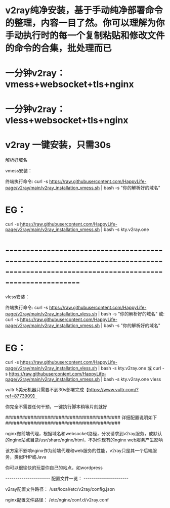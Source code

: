 # v2ray纯净安装，基于手动纯净部署命令的整理，内容一目了然。你可以理解为你手动执行时的每一个复制粘贴和修改文件的命令的合集，批处理而已
# 一分钟v2ray：vmess+websocket+tls+nginx
# 一分钟v2ray：vless+websocket+tls+nginx
# v2ray 一键安装，只需30s

解析好域名

vmess安装：

终端执行命令: curl -s https://raw.githubusercontent.com/HappyLife-page/v2ray/main/v2ray_installation_vmess.sh | bash -s "你的解析好的域名"
# EG：
curl -s https://raw.githubusercontent.com/HappyLife-page/v2ray/main/v2ray_installation_vmess.sh | bash -s kty.v2ray.one

# ------------------------------------------------------------------------------------------------------------------------------------

vless安装：

终端执行命令: curl -s https://raw.githubusercontent.com/HappyLife-page/v2ray/main/v2ray_installation_vless.sh | bash -s "你的解析好的域名"
或: curl -s https://raw.githubusercontent.com/HappyLife-page/v2ray/main/v2ray_installation_vmess.sh | bash -s "你的解析好的域名"
# EG：
curl -s https://raw.githubusercontent.com/HappyLife-page/v2ray/main/v2ray_installation_vless.sh | bash -s kty.v2ray.one
或
curl -s https://raw.githubusercontent.com/HappyLife-page/v2ray/main/v2ray_installation_vmess.sh | bash -s kty.v2ray.one vless

vultr 5美元机器只需要不到30s部署完成【https://www.vultr.com/?ref=8773909】

你完全不需要任何干预，一键执行脚本稍等片刻就好

######################################### 详细配置说明如下 #########################################

nginx做前端代理，根据域名和websocket路径，分发请求到v2ray服务，或默认的nginx站点目录/usr/share/nginx/html，不对你现有的nginx web服务产生影响

该方案不影响nginx作为前端代理和web服务的性能，v2ray只是其一个后端服务，类似PHP或Java

你可以很愉快的玩耍你自己的站点，如wordpress

---------------------- 配置文件一览： ----------------------

v2ray配置文件路径： /usr/local/etc/v2ray/config.json

nginx配置文件路径： /etc/nginx/conf.d/v2ray.conf
